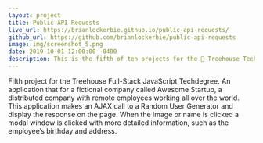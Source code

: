 ```yaml
---
layout: project
title: Public API Requests
live_url: https://brianlockerbie.github.io/public-api-requests/
github_url: https://github.com/brianlockerbie/public-api-requests
image: img/screenshot_5.png
date: 2019-10-01 12:00:00 -0400
description: This is the fifth of ten projects for the 🏡 Treehouse TechDegree Full Stack JavaScript.
---
```

Fifth project for the Treehouse Full-Stack JavaScript Techdegree. An application that for a fictional company called Awesome Startup, a distributed company with remote employees working all over the world. This application makes an AJAX call to a Random User Generator and display the response on the page. When the image or name is clicked a modal window is clicked with more detailed information, such as the employee’s birthday and address.